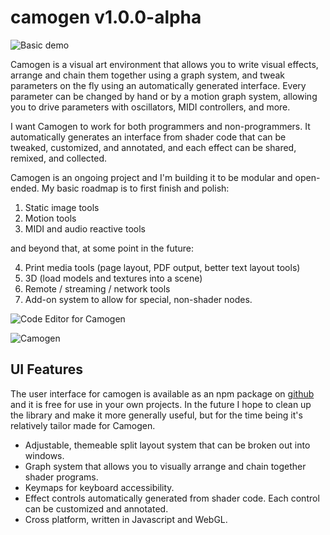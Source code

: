 # camogen v1.0.0-alpha

![Basic demo](https://cdn.glitch.com/dc2a8e0d-c671-426a-903d-ad1a4fc36b99%2FScreenshot%202021-01-19%2022%3A35%3A02.png?v=1611173120078)

Camogen is a visual art environment that allows you to write visual effects, arrange and chain them together using a graph system, and tweak parameters on the fly using an automatically generated interface. Every parameter can be changed by hand or by a motion graph system, allowing you to drive parameters with oscillators, MIDI controllers, and more.

I want Camogen to work for both programmers and non-programmers. It automatically generates an interface from shader code that can be tweaked, customized, and annotated, and each effect can be shared, remixed, and collected.

Camogen is an ongoing project and I'm building it to be modular and open-ended. My basic roadmap is to first finish and polish:

1. Static image tools
2. Motion tools
3. MIDI and audio reactive tools

and beyond that, at some point in the future:

4. Print media tools (page layout, PDF output, better text layout tools)
5. 3D (load models and textures into a scene)
6. Remote / streaming / network tools
7. Add-on system to allow for special, non-shader nodes.

![Code Editor for Camogen](https://cdn.glitch.com/dc2a8e0d-c671-426a-903d-ad1a4fc36b99%2FScreenshot%202021-01-19%2022%3A59%3A33.png?v=1611173114513)

![Camogen](https://cdn.glitch.com/dc2a8e0d-c671-426a-903d-ad1a4fc36b99%2Fmain.png?v=1609269460983)

## UI Features

The user interface for camogen is available as an npm package on [github](https://github.com/aceslowman/maco-ui) and it is free for use in your own projects. In the future I hope to clean up the library and make it more generally useful, but for the time being it's relatively tailor made for Camogen.

- Adjustable, themeable split layout system that can be broken out into windows.
- Graph system that allows you to visually arrange and chain together shader programs.
- Keymaps for keyboard accessibility.
- Effect controls automatically generated from shader code. Each control can be customized and annotated.
- Cross platform, written in Javascript and WebGL.
